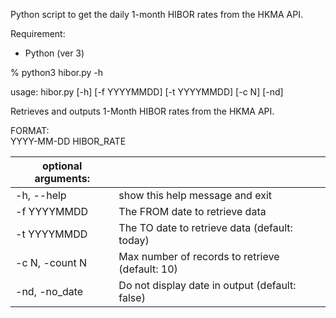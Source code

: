 Python script to get the daily 1-month HIBOR rates from the HKMA API.

Requirement:
  - Python (ver 3)

% python3 hibor.py -h

usage: hibor.py [-h] [-f YYYYMMDD] [-t YYYYMMDD] [-c N] [-nd]

Retrieves and outputs 1-Month HIBOR rates from the HKMA API.  
  
FORMAT:  
YYYY-MM-DD    HIBOR_RATE

|optional arguments:||
|-------------------|---|
|-h, --help|show this help message and exit|
|-f YYYYMMDD|The FROM date to retrieve data|
|-t YYYYMMDD|The TO date to retrieve data (default: today)|
|-c N, -count N|Max number of records to retrieve (default: 10)|
|-nd, -no_date|Do not display date in output (default: false)|
